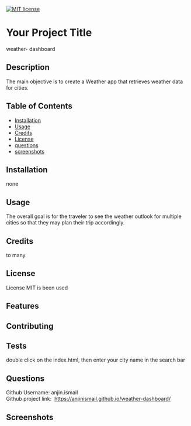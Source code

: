 [![MIT license](https://img.shields.io/badge/License-MIT-blue.svg)](https://lbesson.mit-license.org/)

# Your Project Title

weather- dashboard

## Description

The main objective is to create a Weather app that retrieves weather data for cities.

## Table of Contents

- [Installation](#installation)
- [Usage](#usage)
- [Credits](#credits)
- [License](#license)
- [questions](#questions)
- [screenshots](#screenshots)

## Installation

none

## Usage

The overall goal is for the traveler to see the weather outlook for multiple cities so that they may plan their trip accordingly.

## Credits

to many

## License

License MIT is been used

## Features

## Contributing

## Tests

double click on the index.html, then enter your city name in the search bar

## Questions

Github Username: anjin.ismail <br>
Github project link:  https://anjinismail.github.io/weather-dashboard/

## Screenshots

